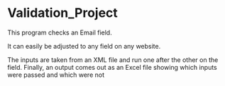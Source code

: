 ﻿# Validation_Project
This program checks an Email field.

It can easily be adjusted to any field on any website.

The inputs are taken from an XML file
and run one after the other on the field.
Finally, an output comes out as an Excel file showing which inputs were passed and which were not
